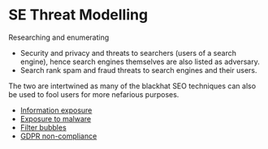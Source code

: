 # SE Threat Modelling

Researching and enumerating

* Security and privacy and threats to searchers (users of a search engine), hence search engines themselves are also listed as adversary.
* Search rank spam and fraud threats to search engines and their users.

The two are intertwined as many of the blackhat SEO techniques can also be used to fool users for more nefarious purposes.

- [Information exposure](se/threats/Information-exposure.md) 
- [Exposure to malware](se/threats/Exposure-to-malware.md) 
- [Filter bubbles](se/threats/Filter-bubbles.md) 
- [GDPR non-compliance](se/threats/GDPR-non-compliance.md)